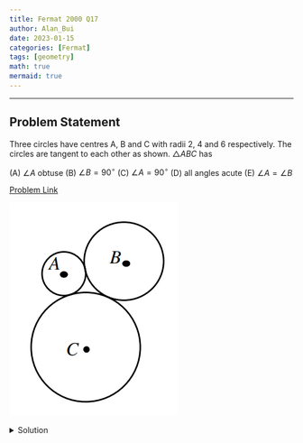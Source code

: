 ```yaml
---
title: Fermat 2000 Q17    
author: Alan_Bui    
date: 2023-01-15
categories: [Fermat]
tags: [geometry]
math: true    
mermaid: true  
---
```


---
## Problem Statement

Three circles have centres A, B and C with radii 2, 4 and 6 respectively. The circles are tangent to each other as shown. $\triangle ABC$ has

(A) $\angle A$ obtuse (B) $\angle B = 90^{\circ}$ (C) $\angle A = 90^{\circ}$ (D) all angles acute (E) $\angle A = \angle B$

[Problem Link](https://cemc.uwaterloo.ca/contests/past_contests/2000/2000FermatContest.pdf)

![Problem Diagram](/assets/diagrams/fermat2000q17.png)

<details>
<summary> Solution </summary>

$$AB = 2 + 4 = 6$$

$$AC = 2 + 6 = 8$$

$$BC = 4 + 6 = 10$$

$$BC^2 = AC^2 + BC^2 \text{ if and only if } \angle BAC = 90^{\circ}$$

$$\therefore \angle A = 90^{\circ}$$

</details>